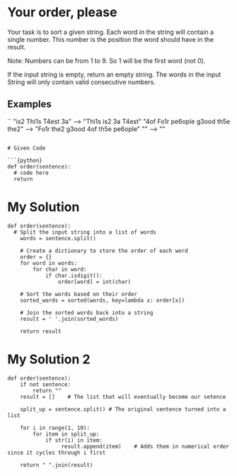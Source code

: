 # Your order, please

Your task is to sort a given string. Each word in the string will contain a single number. This number is the position the word should have in the result.

Note: Numbers can be from 1 to 9. So 1 will be the first word (not 0).

If the input string is empty, return an empty string. The words in the input String will only contain valid consecutive numbers.

## Examples
``
"is2 Thi1s T4est 3a"  -->  "Thi1s is2 3a T4est"
"4of Fo1r pe6ople g3ood th5e the2"  -->  "Fo1r the2 g3ood 4of th5e pe6ople"
""  -->  ""
```

# Given Code

```{python}
def order(sentence):
  # code here
  return
```

# My Solution

```{python}
def order(sentence):
  # Split the input string into a list of words
    words = sentence.split()
    
    # Create a dictionary to store the order of each word
    order = {}
    for word in words:
        for char in word:
            if char.isdigit():
                order[word] = int(char)
    
    # Sort the words based on their order
    sorted_words = sorted(words, key=lambda x: order[x])
    
    # Join the sorted words back into a string
    result = ' '.join(sorted_words)
    
    return result
```


# My Solution 2

```{python}
def order(sentence):
    if not sentence:
        return ""
    result = []    # The list that will eventually become our setence
      
    split_up = sentence.split() # The original sentence turned into a list
  
    for i in range(1, 10):
        for item in split_up:
            if str(i) in item:
                 result.append(item)    # Adds them in numerical order since it cycles through i first
  
    return " ".join(result)
```
